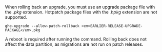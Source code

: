 When rolling back an upgrade, you must use an upgrade package file with the *.pkg* extension. Hotpatch package files with the *.hpkg* extension are not supported.

```shell
ghe-upgrade --allow-patch-rollback <em>EARLIER-RELEASE-UPGRADE-PACKAGE</em>.pkg
```

A reboot is required after running the command. Rolling back does not affect the data partition, as migrations are not run on patch releases.
